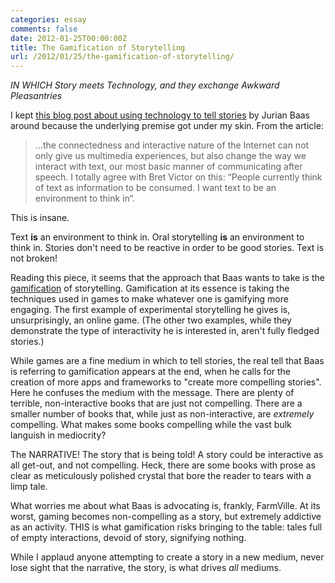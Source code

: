 ```yaml
---
categories: essay
comments: false
date: 2012-01-25T00:00:00Z
title: The Gamification of Storytelling
url: /2012/01/25/the-gamification-of-storytelling/
---
```


_IN WHICH Story meets Technology, and they exchange Awkward
Pleasantries_

I kept [this blog post about using technology to tell stories](https://blog.usabilla.com/why-we-need-better-tools-to-tell-stories-with/) by Jurian Baas around because the underlying premise got under my skin. From the article:

> …the connectedness and interactive nature of the Internet can not only give us multimedia experiences, but also change the way we interact with text, our most basic manner of communicating after speech. I totally agree with Bret Victor on this: “People currently think of text as information to be consumed. I want text to be an environment to think in“.

This is insane.

Text **is** an environment to think in. Oral storytelling **is** an environment to think in. Stories don't need to be reactive in order to be good stories. Text is not broken!

Reading this piece, it seems that the approach that Baas wants to take is the [gamification](https://en.wikipedia.org/wiki/Gamification) of storytelling. Gamification at its essence is taking the techniques used in games to make whatever one is gamifying more engaging. The first example of experimental storytelling he gives is, unsurprisingly, an online game. (The other two examples, while they demonstrate the type of interactivity he is interested in, aren't fully fledged stories.)

While games are a fine medium in which to tell stories, the real tell that Baas is referring to gamification appears at the end, when he calls for the creation of more apps and frameworks to "create more compelling stories". Here he confuses the medium with the message. There are plenty of terrible, non-interactive books that are just not compelling. There are a smaller number of books that, while just as non-interactive, are *extremely* compelling. What makes some books compelling while the vast bulk languish in mediocrity?

The NARRATIVE! The story that is being told! A story could be interactive as all get-out, and not compelling. Heck, there are some books with prose as clear as meticulously polished crystal that bore the reader to tears with a limp tale.

What worries me about what Baas is advocating is, frankly, FarmVille. At its worst, gaming becomes non-compelling as a story, but extremely addictive as an activity. THIS is what gamification risks bringing to the table: tales full of empty interactions, devoid of story, signifying nothing.

While I applaud anyone attempting to create a story in a new medium, never lose sight that the narrative, the story, is what drives *all* mediums.
